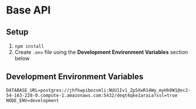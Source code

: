 # Base API

## Setup

1. `npm install`
2. Create `.env` file using the __Development Environment Variables__ section below

## Development Environment Variables

```
DATABASE_URL=postgres://jhfkwpibezsmli:NUU1Iv1_Zp5XwR14Wy_myHk0W1@ec2-54-163-228-0.compute-1.amazonaws.com:5432/deqt4qke1araia?ssl=true
NODE_ENV=development
```